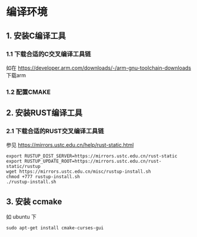 # 编译环境
## 1. 安装C编译工具
### 1.1 下载合适的C交叉编译工具链
如在 https://developer.arm.com/downloads/-/arm-gnu-toolchain-downloads
下载arm
### 1.2 配置CMAKE

## 2. 安装RUST编译工具
### 2.1 下载合适的RUST交叉编译工具链
参见 https://mirrors.ustc.edu.cn/help/rust-static.html
```
export RUSTUP_DIST_SERVER=https://mirrors.ustc.edu.cn/rust-static
export RUSTUP_UPDATE_ROOT=https://mirrors.ustc.edu.cn/rust-static/rustup
wget https://mirrors.ustc.edu.cn/misc/rustup-install.sh
chmod +777 rustup-install.sh
./rustup-install.sh
```
## 3. 安装 ccmake
如 ubuntu 下

```
sudo apt-get install cmake-curses-gui
```